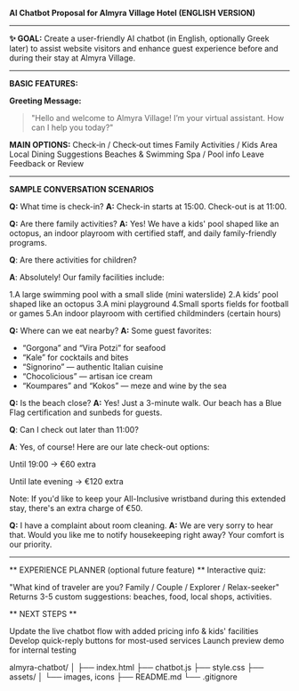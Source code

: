 **AI Chatbot Proposal for Almyra Village Hotel (ENGLISH VERSION)**

---

**✨ GOAL:**
Create a user-friendly AI chatbot (in English, optionally Greek later) to assist website visitors and enhance guest experience before and during their stay at Almyra Village.

---

**BASIC FEATURES:**

**Greeting Message:**

> "Hello and welcome to Almyra Village! I’m your virtual assistant. How can I help you today?"

**MAIN OPTIONS:**
Check‑in / Check‑out times
Family Activities / Kids Area
Local Dining Suggestions
Beaches & Swimming
Spa / Pool info
Leave Feedback or Review

---

**SAMPLE CONVERSATION SCENARIOS**

**Q:** What time is check-in?
**A:** Check-in starts at 15:00. Check-out is at 11:00.

**Q:** Are there family activities?
**A:** Yes! We have a kids' pool shaped like an octopus, an indoor playroom with certified staff, and daily family-friendly programs.

**Q**: Are there activities for children?

**A**:
Absolutely! Our family facilities include:

1.A large swimming pool with a small slide (mini waterslide)
2.A kids’ pool shaped like an octopus 
3.A mini playground
4.Small sports fields for football or games
5.An indoor playroom with certified childminders (certain hours)

**Q:** Where can we eat nearby?
**A:** Some guest favorites:

* “Gorgona” and “Vira Potzi” for seafood
* “Kale” for cocktails and bites
* “Signorino” — authentic Italian cuisine
* “Chocolicious” — artisan ice cream
* “Koumpares” and “Kokos” — meze and wine by the sea

**Q:** Is the beach close?
**A:** Yes! Just a 3-minute walk. Our beach has a Blue Flag certification and sunbeds for guests.

**Q**: Can I check out later than 11:00?

**A**:
Yes, of course! Here are our late check-out options:

Until 19:00 → €60 extra

Until late evening → €120 extra

Note: If you'd like to keep your All-Inclusive wristband during this extended stay, there's an extra charge of €50.

**Q:** I have a complaint about room cleaning.
**A:** We are very sorry to hear that. Would you like me to notify housekeeping right away? Your comfort is our priority.

---

** EXPERIENCE PLANNER (optional future feature) **
Interactive quiz:

"What kind of traveler are you? Family / Couple / Explorer / Relax-seeker"
Returns 3-5 custom suggestions: beaches, food, local shops, activities.

** NEXT STEPS **

Update the live chatbot flow with added pricing info & kids' facilities
Develop quick-reply buttons for most-used services
Launch preview demo for internal testing

almyra-chatbot/
│
├── index.html
├── chatbot.js
├── style.css
├── assets/
│   └── images, icons
├── README.md
└── .gitignore
